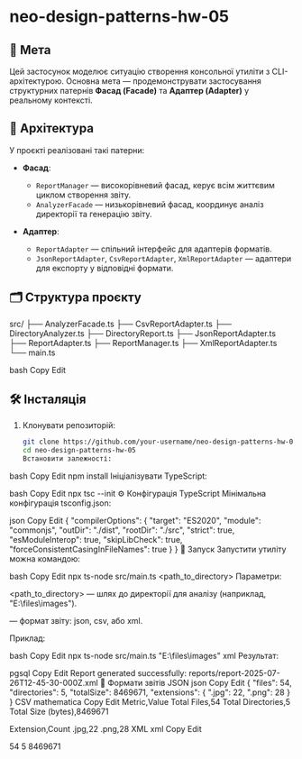 # neo-design-patterns-hw-05

## 📌 Мета

Цей застосунок моделює ситуацію створення консольної утиліти з CLI-архітектурою. Основна мета — продемонструвати застосування структурних патернів **Фасад (Facade)** та **Адаптер (Adapter)** у реальному контексті.

## 🧱 Архітектура

У проєкті реалізовані такі патерни:

- **Фасад**:

  - `ReportManager` — високорівневий фасад, керує всім життєвим циклом створення звіту.
  - `AnalyzerFacade` — низькорівневий фасад, координує аналіз директорії та генерацію звіту.

- **Адаптер**:
  - `ReportAdapter` — спільний інтерфейс для адаптерів форматів.
  - `JsonReportAdapter`, `CsvReportAdapter`, `XmlReportAdapter` — адаптери для експорту у відповідні формати.

## 🗂 Структура проєкту

src/
├── AnalyzerFacade.ts
├── CsvReportAdapter.ts
├── DirectoryAnalyzer.ts
├── DirectoryReport.ts
├── JsonReportAdapter.ts
├── ReportAdapter.ts
├── ReportManager.ts
├── XmlReportAdapter.ts
└── main.ts

bash
Copy
Edit

## 🛠 Інсталяція

1. Клонувати репозиторій:
   ```bash
   git clone https://github.com/your-username/neo-design-patterns-hw-05.git
   cd neo-design-patterns-hw-05
   Встановити залежності:
   ```

bash
Copy
Edit
npm install
Ініціалізувати TypeScript:

bash
Copy
Edit
npx tsc --init
⚙️ Конфігурація TypeScript
Мінімальна конфігурація tsconfig.json:

json
Copy
Edit
{
"compilerOptions": {
"target": "ES2020",
"module": "commonjs",
"outDir": "./dist",
"rootDir": "./src",
"strict": true,
"esModuleInterop": true,
"skipLibCheck": true,
"forceConsistentCasingInFileNames": true
}
}
🚀 Запуск
Запустити утиліту можна командою:

bash
Copy
Edit
npx ts-node src/main.ts <path_to_directory> <format>
Параметри:

<path_to_directory> — шлях до директорії для аналізу (наприклад, "E:\\files\\images").

<format> — формат звіту: json, csv, або xml.

Приклад:

bash
Copy
Edit
npx ts-node src/main.ts "E:\\files\\images" xml
Результат:

pgsql
Copy
Edit
Report generated successfully: reports/report-2025-07-26T12-45-30-000Z.xml
📄 Формати звітів
JSON
json
Copy
Edit
{
"files": 54,
"directories": 5,
"totalSize": 8469671,
"extensions": {
".jpg": 22,
".png": 28
}
}
CSV
mathematica
Copy
Edit
Metric,Value
Total Files,54
Total Directories,5
Total Size (bytes),8469671

Extension,Count
.jpg,22
.png,28
XML
xml
Copy
Edit

<?xml version="1.0" encoding="UTF-8"?>
<report>
  <files>54</files>
  <directories>5</directories>
  <totalSize>8469671</totalSize>
  <extensions>
    <extension name=".jpg" count="22"/>
    <extension name=".png" count="28"/>
  </extensions>
</report>
